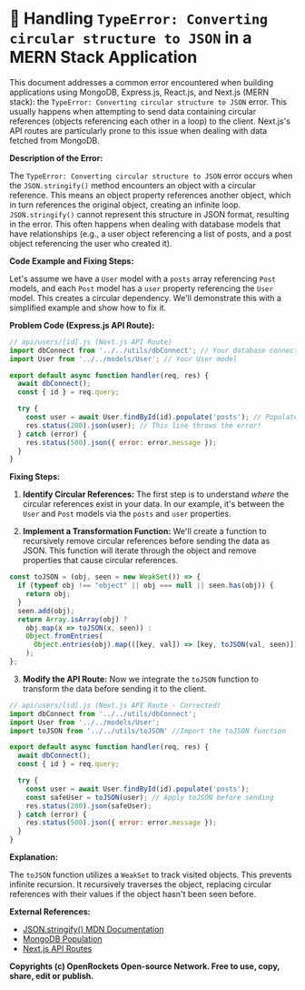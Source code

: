 # 🐞 Handling `TypeError: Converting circular structure to JSON` in a MERN Stack Application


This document addresses a common error encountered when building applications using MongoDB, Express.js, React.js, and Next.js (MERN stack): the `TypeError: Converting circular structure to JSON` error. This usually happens when attempting to send data containing circular references (objects referencing each other in a loop) to the client.  Next.js's API routes are particularly prone to this issue when dealing with data fetched from MongoDB.

**Description of the Error:**

The `TypeError: Converting circular structure to JSON` error occurs when the `JSON.stringify()` method encounters an object with a circular reference.  This means an object property references another object, which in turn references the original object, creating an infinite loop.  `JSON.stringify()` cannot represent this structure in JSON format, resulting in the error.  This often happens when dealing with database models that have relationships (e.g., a user object referencing a list of posts, and a post object referencing the user who created it).

**Code Example and Fixing Steps:**

Let's assume we have a `User` model with a `posts` array referencing `Post` models, and each `Post` model has a `user` property referencing the `User` model.  This creates a circular dependency.  We'll demonstrate this with a simplified example and show how to fix it.

**Problem Code (Express.js API Route):**

```javascript
// api/users/[id].js (Next.js API Route)
import dbConnect from '../../utils/dbConnect'; // Your database connection function
import User from '../../models/User'; // Your User model

export default async function handler(req, res) {
  await dbConnect();
  const { id } = req.query;

  try {
    const user = await User.findById(id).populate('posts'); // Populate posts
    res.status(200).json(user); // This line throws the error!
  } catch (error) {
    res.status(500).json({ error: error.message });
  }
}
```

**Fixing Steps:**

1. **Identify Circular References:**  The first step is to understand *where* the circular references exist in your data. In our example, it's between the `User` and `Post` models via the `posts` and `user` properties.

2. **Implement a Transformation Function:**  We'll create a function to recursively remove circular references before sending the data as JSON.  This function will iterate through the object and remove properties that cause circular references.

```javascript
const toJSON = (obj, seen = new WeakSet()) => {
  if (typeof obj !== "object" || obj === null || seen.has(obj)) {
    return obj;
  }
  seen.add(obj);
  return Array.isArray(obj) ?
    obj.map(x => toJSON(x, seen)) :
    Object.fromEntries(
      Object.entries(obj).map(([key, val]) => [key, toJSON(val, seen)])
    );
};
```

3. **Modify the API Route:** Now we integrate the `toJSON` function to transform the data before sending it to the client.

```javascript
// api/users/[id].js (Next.js API Route - Corrected)
import dbConnect from '../../utils/dbConnect';
import User from '../../models/User';
import toJSON from '../../utils/toJSON' //Import the toJSON function

export default async function handler(req, res) {
  await dbConnect();
  const { id } = req.query;

  try {
    const user = await User.findById(id).populate('posts');
    const safeUser = toJSON(user); // Apply toJSON before sending
    res.status(200).json(safeUser);
  } catch (error) {
    res.status(500).json({ error: error.message });
  }
}
```

**Explanation:**

The `toJSON` function utilizes a `WeakSet` to track visited objects. This prevents infinite recursion.  It recursively traverses the object, replacing circular references with their values if the object hasn't been seen before.

**External References:**

* [JSON.stringify() MDN Documentation](https://developer.mozilla.org/en-US/docs/Web/JavaScript/Reference/Global_Objects/JSON/stringify)
* [MongoDB Population](https://mongoosejs.com/docs/populate.html)
* [Next.js API Routes](https://nextjs.org/docs/api-routes/introduction)


**Copyrights (c) OpenRockets Open-source Network. Free to use, copy, share, edit or publish.**

